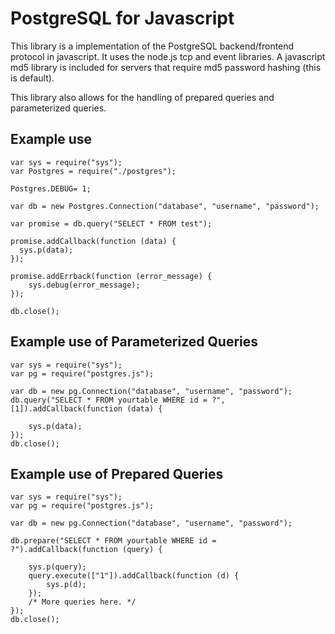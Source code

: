 # PostgreSQL for Javascript

This library is a implementation of the PostgreSQL backend/frontend protocol in javascript.
It uses the node.js tcp and event libraries.  A javascript md5 library is included for servers that require md5 password hashing (this is default).

This library also allows for the handling of prepared queries and parameterized queries. 

## Example use

	var sys = require("sys");
	var Postgres = require("./postgres");

	Postgres.DEBUG= 1;

	var db = new Postgres.Connection("database", "username", "password");

	var promise = db.query("SELECT * FROM test");

	promise.addCallback(function (data) {
	  sys.p(data);
	});

	promise.addErrback(function (error_message) {
		sys.debug(error_message);
	});

	db.close();

## Example use of Parameterized Queries

    var sys = require("sys");
    var pg = require("postgres.js");
    
    var db = new pg.Connection("database", "username", "password");
    db.query("SELECT * FROM yourtable WHERE id = ?", [1]).addCallback(function (data) {
        
        sys.p(data);
    });
    db.close();

## Example use of Prepared Queries

    var sys = require("sys");
    var pg = require("postgres.js");
    
    var db = new pg.Connection("database", "username", "password");
    
    db.prepare("SELECT * FROM yourtable WHERE id = ?").addCallback(function (query) {

        sys.p(query);
        query.execute(["1"]).addCallback(function (d) {
            sys.p(d);
        });
        /* More queries here. */
    });
    db.close();
